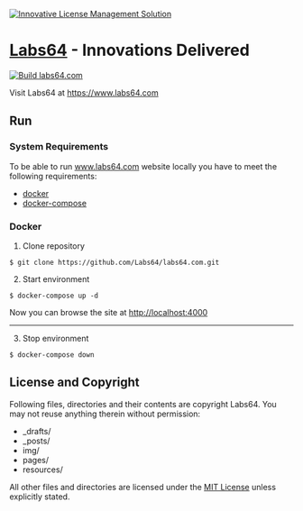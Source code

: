 <a href="https://www.labs64.com"><img src="https://www.labs64.com/img/netlicensing-stage-twitter.jpg" alt="Innovative License Management Solution"></a>

# [Labs64](https://www.labs64.com) - Innovations Delivered

[![Build labs64.com](https://github.com/Labs64/labs64.com/workflows/Build%20labs64.com/badge.svg)](https://github.com/Labs64/labs64.com/actions?query=workflow%3A%22Build+labs64.com%22)

Visit Labs64 at https://www.labs64.com

## Run

### System Requirements
To be able to run www.labs64.com website locally you have to meet the following requirements:
* [docker](https://www.docker.com)
* [docker-compose](https://docs.docker.com/compose/)

### Docker

1. Clone repository
```
$ git clone https://github.com/Labs64/labs64.com.git
```

2. Start environment
```
$ docker-compose up -d
```

Now you can browse the site at [http://localhost:4000](http://localhost:4000)

---

3. Stop environment
```
$ docker-compose down
```

## License and Copyright

Following files, directories and their contents are copyright Labs64. You may not reuse anything therein without permission:

* _drafts/
* _posts/
* img/
* pages/
* resources/

All other files and directories are licensed under the [MIT License](https://www.opensource.org/licenses/mit-license.php) unless explicitly stated.
